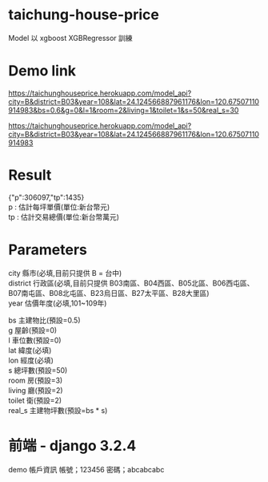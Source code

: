 # taichung-house-price

Model 以 xgboost XGBRegressor 訓練

# Demo link
https://taichunghouseprice.herokuapp.com/model_api?city=B&district=B03&year=108&lat=24.124566887961176&lon=120.67507110914983&bs=0.6&g=0&l=1&room=2&living=1&toilet=1&s=50&real_s=30

https://taichunghouseprice.herokuapp.com/model_api?city=B&district=B03&year=108&lat=24.124566887961176&lon=120.67507110914983

# Result
{"p":306097,"tp":1435}\
p : 估計每坪單價(單位:新台幣元)\
tp : 估計交易總價(單位:新台幣萬元)

# Parameters
city      縣市(必填,目前只提供 B = 台中)\
district  行政區(必填,目前只提供 B03南區、B04西區、B05北區、B06西屯區、B07南屯區、B08北屯區、B23烏日區、B27太平區、B28大里區)\
year      估價年度(必填,101~109年)

bs      主建物比(預設=0.5)\
g       屋齡(預設=0)\
l       車位數(預設=0)\
lat     緯度(必填)\
lon     經度(必填)\
s       總坪數(預設=50)\
room    房(預設=3)\
living  廳(預設=2)\
toilet  衛(預設=2)\
real_s  主建物坪數(預設=bs * s)

# 前端 - django 3.2.4

demo 帳戶資訊
帳號；123456
密碼；abcabcabc
